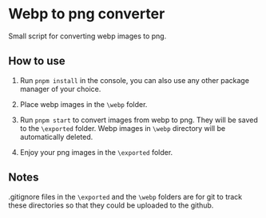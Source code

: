 # Webp to png converter

Small script for converting webp images to png.

## How to use

1. Run `pnpm install` in the console, you can also use any other package manager of your choice.

2. Place webp images in the `\webp` folder.

3. Run `pnpm start` to convert images from webp to png. They will be saved to the `\exported` folder. Webp images in `\webp` directory will be automatically deleted.

4. Enjoy your png images in the `\exported` folder.

## Notes
.gitignore files in the `\exported` and the `\webp` folders are for git to track these directories so that they could be uploaded to the github. 

